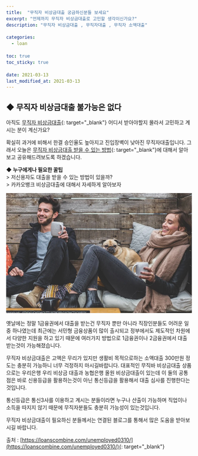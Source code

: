 ```yaml
---
title:  "무직자 비상금대출 궁금하신분들 보세요"
excerpt: "언제까지 무직자 비상금대출로 고민할 생각이신가요?"
description: "무직자 비상금대출 , 무직자대출 , 무직자 소액대출"

categories:
  - loan

toc: true
toc_sticky: true
 
date: 2021-03-13
last_modified_at: 2021-03-13
---
```

## ◆ 무직자 비상금대출 불가능은 없다  
아직도 [무직자 비상금대출](https://loanscombine.com/unemployed0310/){: target="_blank"} 어디서 받아야할지 몰라서 고민하고 계시는 분이 계신가요?

확실히 과거에 비해서 한결 승인율도 높아지고 진입장벽이 낮아진 무직자대출입니다. 그래서 오늘은 [무직자 비상금대출 받을 수 있는 방법](https://loanscombine.com/unemployed0310/){: target="_blank"}에 대해서 알아보고 공유해드려보도록 하겠습니다.

**◆ 누구에게나 필요한 꿀팁**  
\> 저신용자도 대출을 받을 수 있는 방법이 있을까?  
\> 카카오뱅크 비상금대출에 대해서 자세하게 알아보자

<p style="text-align: center;"><img src="/assets/images/posting_img/21-03-13/1.jpg" title="무직자 비상금대출 궁금하신분들 보세요" alt="무직자 비상금대출 이미지"></p>

옛날에는 정말 1금융권에서 대출을 받는건 무직자 뿐만 아니라 직장인분들도 어려운 일 중 하나였는데 최근에는 서민형 금융상품이 많이 출시되고 정부에서도 제도적인 차원에서 다양한 지원을 하고 있기 때문에 여러가지 방법으로 1금융권이나 2금융권에서 대출받는것이 가능해졌습니다.

무직자 비상금대출은 고액은 무리가 있지만 생활비 목적으로하는 소액대출 300만원 정도는 충분히 가능하니 너무 걱정하지 마시길바랍니다. 대표적인 무직바 비상금대출 상품으로는 우리은행 우리 비상금 대출과 농협은행 올원 비상금대출이 있는데 이 둘의 공통점은 바로 신용등급을 활용하는것이 아닌 통신등급을 활용해서 대출 심사를 진행한다는것입니다.

통신등급은 통신3사를 이용하고 계시는 분들이라면 누구나 산출이 가능하며 직업이나 소득을 따지지 않기 때문에 무직자분들도 충분히 가능성이 있는것입니다.

무직자 비상금대출이 필요하신 분들께서는 연결된 블로그를 통해서 많은 도움을 받아보시길 바랍니다.

출처 : [https://loanscombine.com/unemployed0310/](https://loanscombine.com/unemployed0310/){: target="_blank"}